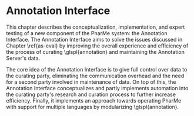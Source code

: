 # Annotation Interface

This chapter describes the conceptualization, implementation, and expert testing
of a new component of the PharMe system: the Annotation Interface. The
Annotation Interface aims to solve the issues discussed in Chapter \ref{as-eval}
by improving the overall experience and efficiency of the process of curating
\glspl{annotation} and maintaining the Annotation Server's data.

The core idea of the Annotation Interface is to give full control over data to
the curating party, eliminating the communication overhead and the need for a
second party involved in maintenance of data. On top of this, the Annotation
Interface conceptualizes and partly implements automation into the curating
party's research and curation process to further increase efficiency. Finally,
it implements an approach towards operating PharMe with support for multiple
languages by modularizing \glspl{annotation}.
